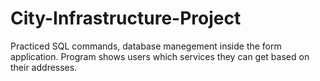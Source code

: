 # City-Infrastructure-Project
Practiced SQL commands, database manegement inside the form application. Program shows users which services they can get based on their addresses. 
